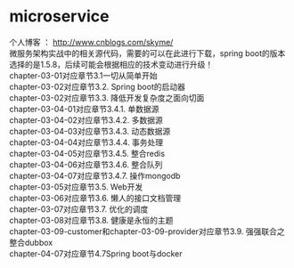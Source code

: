 # microservice
个人博客 ： http://www.cnblogs.com/skyme/ <br/>
微服务架构实战中的相关源代码，需要的可以在此进行下载，spring boot的版本选择的是1.5.8，后续可能会根据相应的技术变动进行升级！<br/>
chapter-03-01对应章节3.1一切从简单开始<br/>
chapter-03-02对应章节3.2.	Spring boot的启动器<br/>
chapter-03-02对应章节3.3.	降低开发复杂度之面向切面<br/>
chapter-03-04-01对应章节3.4.1.	单数据源<br/>
chapter-03-04-02对应章节3.4.2.	多数据源<br/>
chapter-03-04-03对应章节3.4.3.	动态数据源<br/>
chapter-03-04-04对应章节3.4.4.	事务处理<br/>
chapter-03-04-05对应章节3.4.5.	整合redis<br/>
chapter-03-04-06对应章节3.4.6.	整合队列<br/>
chapter-03-04-07对应章节3.4.7.	操作mongodb<br/>
chapter-03-05对应章节3.5.	Web开发<br/>
chapter-03-06对应章节3.6.	懒人的接口文档管理<br/>
chapter-03-07对应章节3.7.	优化的调度<br/>
chapter-03-08对应章节3.8.	健康是永恒的主题<br/>
chapter-03-09-customer和chapter-03-09-provider对应章节3.9.	强强联合之整合dubbox<br/>
chapter-04-07对应章节4.7Spring boot与docker<br/>


